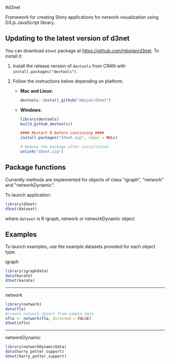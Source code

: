 #d3net

Framework for creating Shiny applications for network visualization using D3.js JavaScript library.

## Updating to the latest version of d3net

You can download `d3net` package at https://github.com/mbojan/d3net. To install it:

1. Install the release version of `devtools` from CRAN with `install.packages("devtools")`.

2. Follow the instructions below depending on platform.

    * **Mac and Linux**:

        ```R
        devtools::install_github("mbojan/d3net")
        ```

    * **Windows**:

        ```R
        library(devtools)
        build_github_devtools()

        #### Restart R before continuing ####
        install.packages("d3net.zip", repos = NULL)

        # Remove the package after installation
        unlink("d3net.zip")
        ```
        
## Package functions

Currently methods are implemented for objects of class "igraph", "network" and "networkDynamic".

To launch application:
```R
library(d3net)
d3net(dataset)
```
where `dataset` is R igraph, network or networkDynamic object

## Examples

To launch examples, use the example datasets provided for each object type.

igraph

```R
library(igraphdata)
data(karate)
d3net(karate)
```

--------

network

```R
library(network)
data(flo)
#create network object from sample data
nflo <- network(flo, directed = FALSE)
d3net(nflo)
```

--------

networkDynamic

```R
library(networkDynamicData)
data(harry_potter_support)
d3net(harry_potter_support)
```
